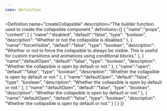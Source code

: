 ```yaml
---
name: Definition
---
```


<script>
  import { Definition } from "$lib/components";
</script>

<Definition
  name="createCollapsible"
  description="The builder function used to create the collapsible component."
  definitions={[
    {
      "name":"props",
      "content": [
        {
          "name":"disabled",
          "default":"false",
          "type": "boolean",
          "description": "Whether or not the collapsible is disabled."
        },
        {
          "name":"forceVisible",
          "default":"false",
          "type": "boolean",
          "description": "Whether or not to force the collapsible to always be visible. This is useful for custom transitions and animations using conditional blocks."
        },
        {
          "name":"defaultOpen",
          "default":"false",
          "type": "boolean",
          "description": "Whether the collapsible is open by default or not."
        },
        {
          "name":"open",
          "default":"false",
          "type": "boolean",
          "description": "Whether the collapsible is open by default or not."
        },
        {
          "name":"defaultOpen",
          "default":"false",
          "type": "boolean",
          "description": "Whether the collapsible is open by default or not."
        },
        {
          "name":"defaultOpen",
          "default":"false",
          "type": "boolean",
          "description": "Whether the collapsible is open by default or not."
        },
        {
          "name":"defaultOpen",
          "default":"false",
          "type": "boolean",
          "description": "Whether the collapsible is open by default or not."
        }
      ]
    }
  ]}
>
</Definition>
